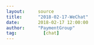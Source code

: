 ```yaml
---
layout:     source 
title:      "2018-02-17-WeChat"
date:       2018-02-17 12:00:00
author:     "PaymentGroup"
tag:		  [chat]
---
```

